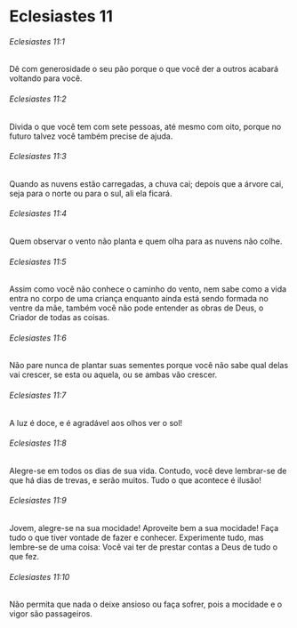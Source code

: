 # Eclesiastes 11

###### Eclesiastes 11:1

Dê com generosidade o seu pão porque o que você der a outros acabará voltando para você.

###### Eclesiastes 11:2

Divida o que você tem com sete pessoas, até mesmo com oito, porque no futuro talvez você também precise de ajuda.

###### Eclesiastes 11:3

Quando as nuvens estão carregadas, a chuva cai; depois que a árvore cai, seja para o norte ou para o sul, ali ela ficará.

###### Eclesiastes 11:4

Quem observar o vento não planta e quem olha para as nuvens não colhe.

###### Eclesiastes 11:5

Assim como você não conhece o caminho do vento, nem sabe como a vida entra no corpo de uma criança enquanto ainda está sendo formada no ventre da mãe, também você não pode entender as obras de Deus, o Criador de todas as coisas.

###### Eclesiastes 11:6

Não pare nunca de plantar suas sementes porque você não sabe qual delas vai crescer, se esta ou aquela, ou se ambas vão crescer.

###### Eclesiastes 11:7

A luz é doce, e é agradável aos olhos ver o sol!

###### Eclesiastes 11:8

Alegre-se em todos os dias de sua vida. Contudo, você deve lembrar-se de que há dias de trevas, e serão muitos. Tudo o que acontece é ilusão!

###### Eclesiastes 11:9

Jovem, alegre-se na sua mocidade! Aproveite bem a sua mocidade! Faça tudo o que tiver vontade de fazer e conhecer. Experimente tudo, mas lembre-se de uma coisa: Você vai ter de prestar contas a Deus de tudo o que fez.

###### Eclesiastes 11:10

Não permita que nada o deixe ansioso ou faça sofrer, pois a mocidade e o vigor são passageiros.

